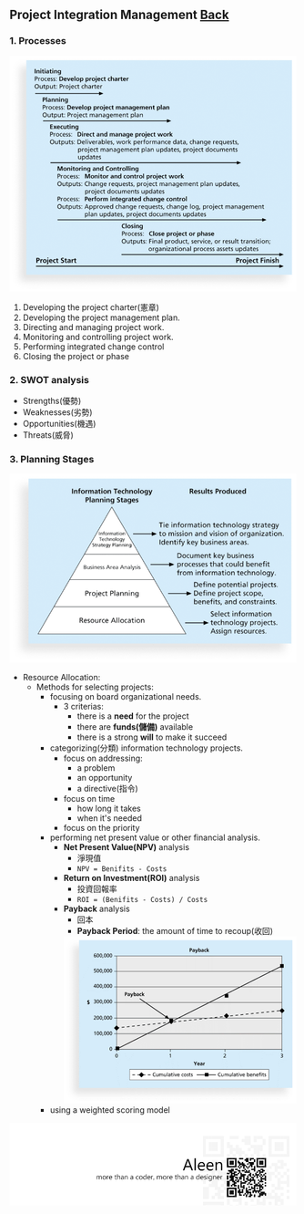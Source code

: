 ## Project Integration Management	[Back](./../projectManagement.md)

### 1. Processes

<img src="./processes.png">

1. Developing the project charter(憲章)
2. Developing the project management plan.
3. Directing and managing project work.
4. Monitoring and controlling project work.
5. Performing integrated change control
6. Closing the project or phase

### 2. SWOT analysis

- Strengths(優勢)
- Weaknesses(劣勢)
- Opportunities(機遇)
- Threats(威脅)

### 3. Planning Stages

<img src="./planning_stages.png">

- Resource Allocation:
    - Methods for selecting projects:
        - focusing on board organizational needs.
            - 3 criterias:
                - there is a **need** for the project
                - there are **funds(儲備)** available
                - there is a strong **will** to make it succeed
        - categorizing(分類) information technology projects.
            - focus on addressing:
                - a problem
                - an opportunity
                - a directive(指令)
            - focus on time
                - how long it takes
                - when it's needed
            - focus on the priority
        - performing net present value or other financial analysis.
            - **Net Present Value(NPV)** analysis
                - 淨現值
                - `NPV = Benifits - Costs`
            - **Return on Investment(ROI)** analysis
                - 投資回報率
                - `ROI = (Benifits - Costs) / Costs`
            - **Payback** analysis
                - 回本
                - **Payback Period**: the amount of time to recoup(收回)
                <img src="./payback_period.png">
        - using a weighted scoring model

<a href="http://aleen42.github.io/" target="_blank" ><img src="./../../pic/tail.gif"></a>
